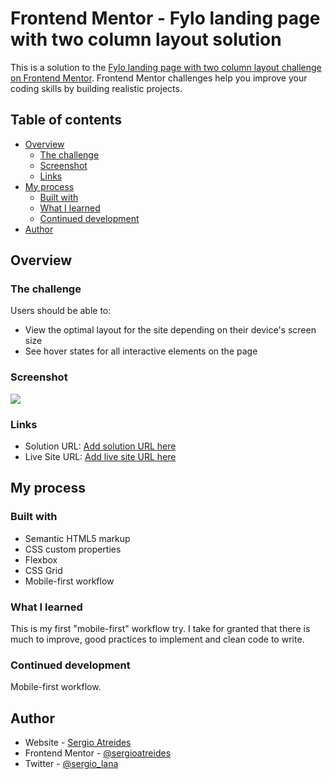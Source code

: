 # Frontend Mentor - Fylo landing page with two column layout solution

This is a solution to the [Fylo landing page with two column layout challenge on Frontend Mentor](https://www.frontendmentor.io/challenges/fylo-landing-page-with-two-column-layout-5ca5ef041e82137ec91a50f5). Frontend Mentor challenges help you improve your coding skills by building realistic projects. 

## Table of contents

- [Overview](#overview)
  - [The challenge](#the-challenge)
  - [Screenshot](#screenshot)
  - [Links](#links)
- [My process](#my-process)
  - [Built with](#built-with)
  - [What I learned](#what-i-learned)
  - [Continued development](#continued-development)
- [Author](#author)

## Overview

### The challenge

Users should be able to:

- View the optimal layout for the site depending on their device's screen size
- See hover states for all interactive elements on the page

### Screenshot

![](./images/screenshot.jpg)

### Links

- Solution URL: [Add solution URL here](https://github.com/sergioatreides/fylo-landing-page-with-two-column-layout)
- Live Site URL: [Add live site URL here](https://sergioatreides.github.io/fylo-landing-page-with-two-column-layout/)

## My process

### Built with

- Semantic HTML5 markup
- CSS custom properties
- Flexbox
- CSS Grid
- Mobile-first workflow

### What I learned

This is my first "mobile-first" workflow try. I take for granted that there is much to improve, good practices to implement and clean code to write.

### Continued development

Mobile-first workflow.

## Author

- Website - [Sergio Atreides](https://github.com/sergioatreides)
- Frontend Mentor - [@sergioatreides](https://www.frontendmentor.io/profile/sergioatreides)
- Twitter - [@sergio_lana](https://twitter.com/sergio_lana/)
